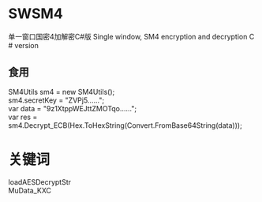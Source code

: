 # SWSM4
单一窗口国密4加解密C#版 Single window, SM4 encryption and decryption C # version
## 食用  
   SM4Utils sm4 = new SM4Utils();  
   sm4.secretKey = "ZVPj5......";  
   var data = "9z1XtppWEJttZMOTqo......";  
   var res = sm4.Decrypt_ECB(Hex.ToHexString(Convert.FromBase64String(data)));  
# 关键词
loadAESDecryptStr  
MuData_KXC
